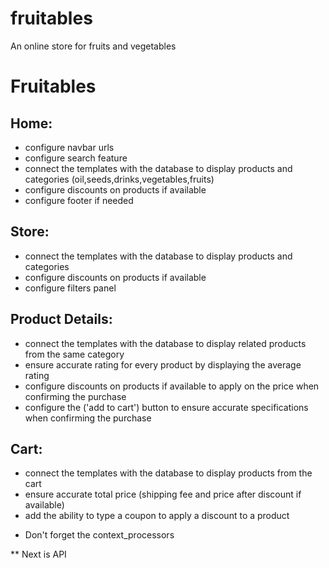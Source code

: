 # fruitables
An online store for fruits and vegetables

# Fruitables

## Home:
 - configure navbar urls
 - configure search feature
 - connect the templates with the database to display products and categories (oil,seeds,drinks,vegetables,fruits)
 - configure discounts on products if available
 - configure footer if needed

## Store:
 - connect the templates with the database to display products and categories
 - configure discounts on products if available
 - configure filters panel

## Product Details:
 - connect the templates with the database to display related products from the same category
 - ensure accurate rating for every product by displaying the average rating
 - configure discounts on products if available to apply on the price when confirming the purchase
 - configure the ('add to cart') button to ensure accurate specifications when confirming the purchase

## Cart:
 - connect the templates with the database to display products from the cart
 - ensure accurate total price (shipping fee and price after discount if available)
 - add the ability to type a coupon to apply a discount to a product


* Don't forget the context_processors

** Next is API

